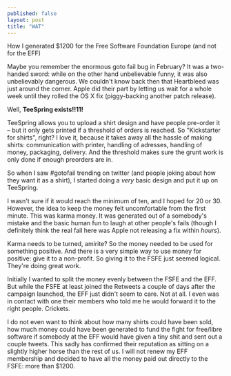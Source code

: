 ```yaml
---
published: false
layout: post
title: "WAT"
---
```


How I generated $1200 for the Free Software Foundation Europe (and not for the EFF)

Maybe you remember the enormous goto fail bug in February? It was a two-handed sword: while on the other hand unbelievable funny, it was also unbelievably dangerous. We couldn't know back then that Heartbleed was just around the corner. Apple did their part by letting us wait for a whole week until they rolled the OS X fix (piggy-backing another patch release).

Well, **TeeSpring exists!!11!**

TeeSpring allows you to upload a shirt design and have people pre-order it – but it only gets printed if a threshold of orders is reached. So "Kickstarter for shirts", right? I love it, because it takes away all the hassle of making shirts: communication with printer, handling of adresses, handling of money, packaging, delivery. And the threshold makes sure the grunt work is only done if enough preorders are in.

So when I saw #gotofail trending on twitter (and people joking about how they want it as a shirt), I started doing a *very* basic design and put it up on TeeSpring.

I wasn't sure if it would reach the minimum of ten, and I hoped for 20 or 30. However, the idea to keep the money felt uncomfortable from the first minute. This was karma money. It was generated out of a somebody's mistake and the basic human fun to laugh at other people's fails (though I definitely think the real fail here was Apple not releasing a fix within *hours*).

Karma needs to be turned, amirite? So the money needed to be used for something positive. And there is a very simple way to use money for positive: give it to a non-profit. So giving it to the FSFE just seemed logical. They're doing great work.

Initially I wanted to split the money evenly between the FSFE and the EFF. But while the FSFE at least joined the Retweets a couple of days after the campaign launched, the EFF just didn't seem to care. Not at all. I even was in contact with one their members who told me he would forward it to the right people. Crickets.

I do not even want to think about how many shirts could have been sold, how much money could have been generated to fund the fight for free/libre software if somebody at the EFF would have given a tiny shit and sent out a couple tweets. This sadly has confirmed their reputation as sitting on a slightly higher horse than the rest of us. I will not renew my EFF membership and decided to have all the money paid out directly to the FSFE: more than $1200.